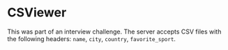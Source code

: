 # CSViewer

This was part of an interview challenge. The server accepts CSV files with the following headers: `name`, `city`, `country`, `favorite_sport`.
